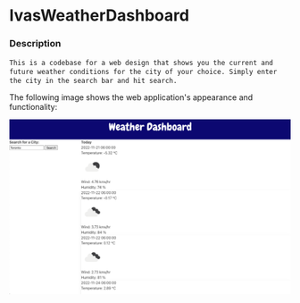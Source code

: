 # IvasWeatherDashboard

### Description

```
This is a codebase for a web design that shows you the current and future weather conditions for the city of your choice. Simply enter the city in the search bar and hit search.
```

The following image shows the web application's appearance and functionality:

![Read me pic](/Images/README.png 'Read me pic')
